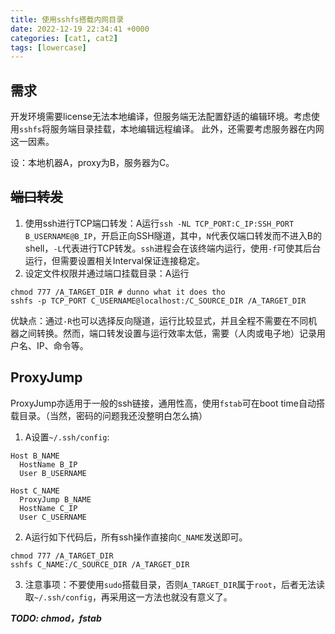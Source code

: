 ```yaml
---
title: 使用sshfs搭载内网目录
date: 2022-12-19 22:34:41 +0000
categories: [cat1, cat2]
tags: [lowercase]
---
```


## 需求

开发环境需要license无法本地编译，但服务端无法配置舒适的编辑环境。考虑使用`sshfs`将服务端目录挂载，本地编辑远程编译。 此外，还需要考虑服务器在内网这一因素。

设：本地机器A，proxy为B，服务器为C。

## ~~端口转发~~

1. 使用ssh进行TCP端口转发：A运行`ssh -NL TCP_PORT:C_IP:SSH_PORT B_USERNAME@B_IP`，开启正向SSH隧道，其中，`N`代表仅端口转发而不进入B的shell，`-L`代表进行TCP转发。`ssh`进程会在该终端内运行，使用`-f`可使其后台运行，但需要设置相关Interval保证连接稳定。
2. 设定文件权限并通过端口挂载目录：A运行

```shell
chmod 777 /A_TARGET_DIR # dunno what it does tho
sshfs -p TCP_PORT C_USERNAME@localhost:/C_SOURCE_DIR /A_TARGET_DIR
```

优缺点：通过`-R`也可以选择反向隧道，运行比较显式，并且全程不需要在不同机器之间转换。然而，端口转发设置与运行效率太低，需要（人肉或电子地）记录用户名、IP、命令等。

## ProxyJump

ProxyJump亦适用于一般的ssh链接，通用性高，使用`fstab`可在boot time自动搭载目录。（当然，密码的问题我还没整明白怎么搞）

1. A设置`~/.ssh/config`:

```shell
Host B_NAME
  HostName B_IP
  User B_USERNAME

Host C_NAME
  ProxyJump B_NAME
  HostName C_IP
  User C_USERNAME
```

2. A运行如下代码后，所有ssh操作直接向`C_NAME`发送即可。

```shell
chmod 777 /A_TARGET_DIR
sshfs C_NAME:/C_SOURCE_DIR /A_TARGET_DIR
```

3. 注意事项：不要使用`sudo`搭载目录，否则`A_TARGET_DIR`属于`root`，后者无法读取`~/.ssh/config`，再采用这一方法也就没有意义了。

***TODO: chmod，fstab***
